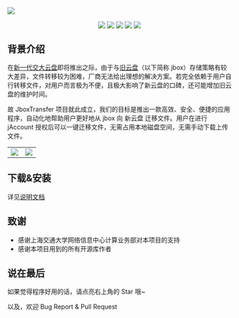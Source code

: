 ![](https://s2.loli.net/2023/10/16/IWabzNsLHw9Zpmg.png)
<p align="center">
  <img align="center" src="https://img.shields.io/github/license/1357310795/JboxTransfer" /> 
  <img align="center" src="https://img.shields.io/github/forks/1357310795/JboxTransfer" /> 
  <img align="center" src="https://img.shields.io/github/stars/1357310795/JboxTransfer" /> 
  <img align="center" src="https://img.shields.io/github/v/release/1357310795/JboxTransfer?include_prereleases" /> 
  <img align="center" src="https://img.shields.io/github/downloads/1357310795/JboxTransfer/total" />
</p>

## 背景介绍
在[新一代交大云盘](https://pan.sjtu.edu.cn)即将推出之际，由于与[旧云盘](https://jbox.sjtu.edu.cn)（以下简称 jbox）存储策略有较大差异，文件转移较为困难，厂商无法给出理想的解决方案。若完全依赖于用户自行转移文件，对用户而言极为不便，且极大影响了新云盘的口碑，还可能增加旧云盘的维护时间。

故 JboxTransfer 项目就此成立，我们的目标是推出一款高效、安全、便捷的应用程序，自动化地帮助用户更好地从 jbox 向 新云盘 迁移文件。用户在进行 jAccount 授权后可以一键迁移文件，无需占用本地磁盘空间，无需手动下载上传文件。

|||
|---|---|
|![](https://s2.loli.net/2023/10/16/1KeoLdl9DpOByfi.png)|![](https://s2.loli.net/2023/10/16/5XHylnPGTcuzbqk.png)|

## 下载&安装
详见[说明文档](https://chat.sjtu.edu.cn/jboxtransfer/)

## 致谢
- 感谢上海交通大学网络信息中心计算业务部对本项目的支持
- 感谢本项目用到的所有开源库作者

## 说在最后
如果觉得程序好用的话，请点亮右上角的 Star 哦~

以及，欢迎 Bug Report & Pull Request